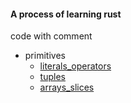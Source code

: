 #### A process of learning rust

code with comment

- primitives
  - [literals_operators](./primitives/literals_operators/)
  - [tuples](./primitives/tuples/)
  - [arrays_slices](./primitives/arrays_slices/)
